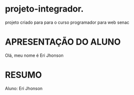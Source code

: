 # projeto-integrador.
projeto criado para para o curso programador para web senac

# __APRESENTAÇÃO DO ALUNO__

Olá, meu nome é Eri Jhonson
# __RESUMO__ 

Aluno: Eri Jhonson 
